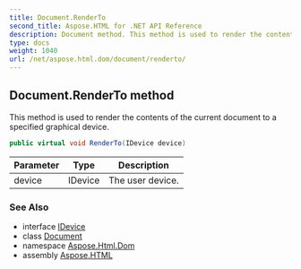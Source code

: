 ```yaml
---
title: Document.RenderTo
second_title: Aspose.HTML for .NET API Reference
description: Document method. This method is used to render the contents of the current document to a specified graphical device
type: docs
weight: 1040
url: /net/aspose.html.dom/document/renderto/
---
```

## Document.RenderTo method

This method is used to render the contents of the current document to a specified graphical device.

```csharp
public virtual void RenderTo(IDevice device)
```

| Parameter | Type | Description |
| --- | --- | --- |
| device | IDevice | The user device. |

### See Also

* interface [IDevice](../../../aspose.html.rendering/idevice/)
* class [Document](../)
* namespace [Aspose.Html.Dom](../../document/)
* assembly [Aspose.HTML](../../../)
